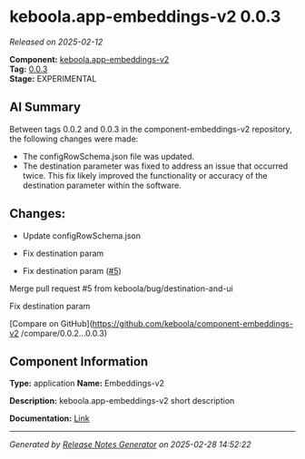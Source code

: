 #  keboola.app-embeddings-v2 0.0.3

_Released on 2025-02-12_

**Component:** [keboola.app-embeddings-v2](https://github.com/keboola/component-embeddings-v2)  
**Tag:** [0.0.3](https://github.com/keboola/component-embeddings-v2/releases/tag/0.0.3)  
**Stage:** EXPERIMENTAL


## AI Summary
Between tags 0.0.2 and 0.0.3 in the component-embeddings-v2 repository, the following changes were made:
- The configRowSchema.json file was updated.
- The destination parameter was fixed to address an issue that occurred twice. This fix likely improved the functionality or accuracy of the destination parameter within the software.



## Changes:


- Update configRowSchema.json 




- Fix destination param 




- Fix destination param ([#5](https://github.com/keboola/component-embeddings-v2/pull/5))

Merge pull request #5 from keboola/bug/destination-and-ui

Fix destination param




[Compare on GitHub](https://github.com/keboola/component-embeddings-v2
/compare/0.0.2...0.0.3)



## Component Information
**Type:** application
**Name:** Embeddings-v2

**Description:** keboola.app-embeddings-v2 short description


**Documentation:** [Link](https://github.com/keboola/component-embeddings-v2/blob/master/README.md)



---
_Generated by [Release Notes Generator](https://github.com/keboola/release-notes-generator)
on 2025-02-28 14:52:22_
